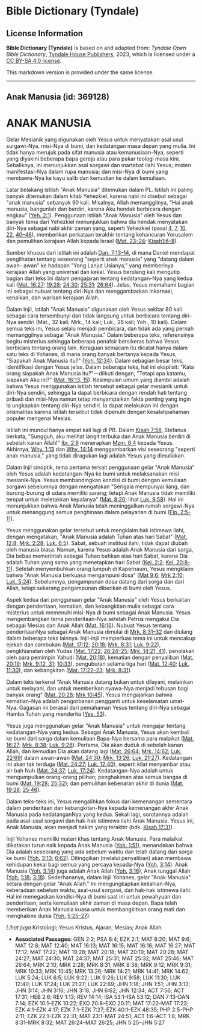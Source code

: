 # Bible Dictionary (Tyndale)

## License Information

**Bible Dictionary (Tyndale)** is based on and adapted from: _Tyndale Open Bible Dictionary_, [Tyndale House Publishers](https://tyndaleopenresources.com/), 2023, which is licensed under a [CC BY-SA 4.0 license](https://creativecommons.org/licenses/by-sa/4.0/legalcode.en).

This markdown version is provided under the same license.



--------------------------------

## Anak Manusia (id: 369128)

ANAK MANUSIA
============

Gelar Mesianik yang digunakan oleh Yesus untuk menyatakan asal usul surgawi\-Nya, misi\-Nya di bumi, dan kedatangan masa depan yang mulia. Ini tidak hanya merujuk pada sifat manusia atau kemanusiaan\-Nya, seperti yang diyakini beberapa bapa gereja atau para pakar teologi masa kini. Sebaliknya, ini menunjukkan asal sorgawi dan martabat ilahi Yesus; misteri manifestasi\-Nya dalam rupa manusia; dan misi\-Nya di bumi yang membawa\-Nya ke kayu salib dan kemudian ke dalam kemuliaan.

Latar belakang istilah "Anak Manusia" ditemukan dalam PL. Istilah ini paling banyak ditemukan dalam kitab Yehezkiel, karena nabi ini disebut sebagai "anak manusia" sebanyak 90 kali. Misalnya, Allah memanggilnya, "Hai anak manusia, bangunlah dan berdiri, karena Aku hendak berbicara dengan engkau" ([Yeh. 2:1](https://ref.ly/Ezek2:1)). Penggunaan istilah "Anak Manusia" oleh Yesus dan banyak tema dari Yehezkiel menunjukkan bahwa dia hendak menyatakan diri\-Nya sebagai nabi akhir zaman yang, seperti Yehezkiel (pasal [4](https://ref.ly/Ezek4:1-Ezek4:17), [7](https://ref.ly/Ezek7:1-Ezek7:27), [10](https://ref.ly/Ezek10:1-Ezek10:22), [22](https://ref.ly/Ezek22:1-Ezek22:31), [40–48](https://ref.ly/Ezek40:1-Ezek48:35)), memberikan perkataan terakhir tentang kehancuran Yerusalem dan pemulihan kerajaan Allah kepada Israel ([Mat. 23–24](https://ref.ly/Matt23:1-Matt24:51); [Kisah1:6–8](https://ref.ly/Acts1:6-Acts1:8)).

Sumber khusus dari istilah ini adalah [Dan. 7:13–14](https://ref.ly/Dan7:13-Dan7:14), di mana Daniel mendapat penglihatan tentang seseorang "seperti anak manusia" yang "datang dalam awan\- awan" ke hadapan "Yang Lanjut Usianya," yang memberinya kerajaan Allah yang universal dan kekal. Yesus berulang kali mengutip bagian dari teks ini dalam pengajaran tentang kedatangan\-Nya yang kedua kali ([Mat. 16:27](https://ref.ly/Matt16:27); [19:28](https://ref.ly/Matt19:28); [24:30](https://ref.ly/Matt24:30); [25:31](https://ref.ly/Matt25:31); [26:64](https://ref.ly/Matt26:64)). Jelas, Yesus memahami bagian ini sebagai nubuat tentang diri\-Nya dan menggambarkan inkarnasi, kenaikan, dan warisan kerajaan Allah.

Dalam Injil, istilah "Anak Manusia" digunakan oleh Yesus sekitar 80 kali sebagai cara tersembunyi dan tidak langsung untuk berbicara tentang diri\-Nya sendiri (Mat., 32 kali; Mrk., 14 kali; Luk., 26 kali; Yoh., 10 kali). Dalam semua teks ini, Yesus selalu menjadi pembicara, dan tidak ada yang pernah memanggilnya sebagai "Anak Manusia." Dalam beberapa teks, referensinya begitu misterius sehingga beberapa penafsir bersikeras bahwa Yesus berbicara tentang orang lain. Keraguan semacam itu dicatat hanya dalam satu teks di Yohanes, di mana orang banyak bertanya kepada Yesus, "Siapakah Anak Manusia itu?" ([Yoh. 12:34](https://ref.ly/John12:34)). Dalam sebagian besar teks, identifikasi dengan Yesus jelas. Dalam beberapa teks, hal ini eksplisit: "Kata orang siapakah Anak Manusia itu?"—diikuti dengan, "Tetapi apa katamu, siapakah Aku ini?" ([Mat. 16:13, 15](https://ref.ly/Matt16:13,Matt16:15)). Kesimpulan umum yang diambil adalah bahwa Yesus menggunakan istilah tersebut sebagai gelar mesianik untuk diri\-Nya sendiri, sehingga Ia dapat berbicara dengan rendah hati tentang pribadi dan misi\-Nya namun tetap menyampaikan fakta penting yang ingin Ia ungkapkan tentang diri\-Nya sendiri. Ia dapat melakukan ini dengan orisinalitas karena istilah tersebut tidak dipenuhi dengan kesalahpahaman populer mengenai Mesias.

Istilah ini muncul hanya empat kali lagi di PB. Dalam [Kisah 7:56](https://ref.ly/Acts7:56), Stefanus berkata, "Sungguh, aku melihat langit terbuka dan Anak Manusia berdiri di sebelah kanan Allah!" [Ibr. 2:6](https://ref.ly/Heb2:6) menerapkan [Mzm. 8:4](https://ref.ly/Ps8:4) kepada Yesus. Akhirnya, [Why. 1:13](https://ref.ly/Rev1:13) dan [Why. 14:14](https://ref.ly/Rev14:14) menggambarkan visi seseorang "seperti anak manusia," yang tidak diragukan lagi adalah Yesus yang dimuliakan.

Dalam Injil sinoptik, tema pertama terkait penggunaan gelar "Anak Manusia" oleh Yesus adalah kedatangan\-Nya ke bumi untuk melaksanakan misi mesianik\-Nya. Yesus membandingkan kondisi di bumi dengan kemuliaan sorgawi sebelumnya dengan mengatakan "Serigala mempunyai liang, dan burung\-burung di udara memiliki sarang; tetapi Anak Manusia tidak memiliki tempat untuk meletakkan kepalanya" ([Mat. 8:20](https://ref.ly/Matt8:20); lihat [Luk. 9:58](https://ref.ly/Luke9:58)). Hal ini menunjukkan bahwa Anak Manusia telah meninggalkan rumah sorgawi\-Nya untuk menanggung semua penghinaan dalam pelayanan di bumi ([Flp. 2:5–11](https://ref.ly/Phil2:5-Phil2:11)).

Yesus menggunakan gelar tersebut untuk mengklaim hak istimewa ilahi, dengan mengatakan, "Anak Manusia adalah Tuhan atas hari Sabat" ([Mat. 12:8](https://ref.ly/Matt12:8); [Mrk. 2:28](https://ref.ly/Mark2:28); [Luk. 6:5](https://ref.ly/Luke6:5)). Sabat, sebuah institusi ilahi, tidak dapat diubah oleh manusia biasa. Namun, karena Yesus adalah Anak Manusia dari sorga, Dia bebas memerintah sebagai Tuhan bahkan atas hari Sabat, karena Dia adalah Tuhan yang sama yang menetapkan hari Sabat ([Kej. 2:2](https://ref.ly/Gen2:2); [Kel. 20:8–11](https://ref.ly/Exod20:8-Exod20:11)). Setelah menyembuhkan orang lumpuh di Kapernaum, Yesus mengklaim bahwa "Anak Manusia berkuasa mengampuni dosa" ([Mat 9:6](https://ref.ly/Matt9:6); [Mrk 2:10](https://ref.ly/Mark2:10); [Luk. 5:24](https://ref.ly/Luke5:24)). Sebelumnya, pengampunan dosa datang dari sorga dan dari Allah, tetapi sekarang pengampunan diberikan di bumi oleh Yesus.

Aspek kedua dari penggunaan gelar "Anak Manusia" oleh Yesus berkaitan dengan penderitaan, kematian, dan kebangkitan mulia sebagai cara misterius untuk memenuhi misi\-Nya di bumi sebagai Anak Manusia. Yesus mengembangkan tema penderitaan\-Nya setelah Petrus mengakui Dia sebagai Mesias dan Anak Allah ([Mat. 16:16](https://ref.ly/Matt16:16)). Nubuat Yesus tentang penderitaanNya sebagai Anak Manusia dimulai di [Mrk. 8:31–32](https://ref.ly/Mark8:31-Mark8:32) dan diulang dalam beberapa teks lainnya. Injil\-injil memperluas tema ini untuk mencakup ejekan dan cambukan ([Mat. 17:12](https://ref.ly/Matt17:12); [20:18](https://ref.ly/Matt20:18); [Mrk. 8:31](https://ref.ly/Mark8:31); [Luk. 9:22](https://ref.ly/Luke9:22)), pengkhianatan oleh Yudas ([Mat. 17:22](https://ref.ly/Matt17:22); [26:24–25](https://ref.ly/Matt26:24-Matt26:25); [Mrk. 14:21, 41](https://ref.ly/Mark14:21,Mark14:41)), penolakan oleh para pemimpin Yahudi ([Mat. 20:18](https://ref.ly/Matt20:18)), kematian dengan penyaliban ([Mat. 20:19](https://ref.ly/Matt20:19); [Mrk. 9:12, 31](https://ref.ly/Mark9:12,Mark9:31); [10:33](https://ref.ly/Mark10:33)), penguburan selama tiga hari ([Mat. 12:40](https://ref.ly/Matt12:40); [Luk. 11:30](https://ref.ly/Luke11:30)), dan kebangkitan ([Mat. 17:22–23](https://ref.ly/Matt17:22-Matt17:23); [Mrk. 8:31](https://ref.ly/Mark8:31)).

Dalam teks terkenal “Anak Manusia datang bukan untuk dilayani, melainkan untuk melayani, dan untuk memberikan nyawa\-Nya menjadi tebusan bagi banyak orang” ([Mat. 20:28](https://ref.ly/Matt20:28); [Mrk 10:45](https://ref.ly/Mark10:45)), Yesus mengajarkan bahwa kematian\-Nya adalah pengorbanan pengganti untuk keselamatan umat\-Nya. Gagasan ini berasal dari pemahaman Yesus tentang diri\-Nya sebagai Hamba Tuhan yang menderita ([Yes. 53](https://ref.ly/Isa53:1-Isa53:12)).

Yesus juga menggunakan gelar "Anak Manusia" untuk mengajar tentang kedatangan\-Nya yang kedua. Sebagai Anak Manusia, Yesus akan kembali ke bumi dari sorga dalam kemuliaan Bapa\-Nya bersama para malaikat ([Mat. 16:27](https://ref.ly/Matt16:27); [Mrk. 8:38](https://ref.ly/Mark8:38); [Luk. 9:26](https://ref.ly/Luke9:26)). Pertama, Dia akan duduk di sebelah kanan Allah, dan kemudian Dia akan datang lagi ([Mat. 26:64](https://ref.ly/Matt26:64); [Mrk. 14:62](https://ref.ly/Mark14:62); [Luk. 22:69](https://ref.ly/Luke22:69)) dalam awan\-awan ([Mat. 24:30](https://ref.ly/Matt24:30); [Mrk. 13:26](https://ref.ly/Mark13:26); [Luk. 21:27](https://ref.ly/Luke21:27)). Kedatangan ini akan tak terduga ([Mat. 24:27](https://ref.ly/Matt24:27); [Luk. 12:40](https://ref.ly/Luke12:40)), seperti kilat menyambar atau air bah Nuh ([Mat. 24:37](https://ref.ly/Matt24:37); [Luk. 17:24](https://ref.ly/Luke17:24)). Kedatangan\-Nya adalah untuk mengumpulkan orang\-orang pilihan; penghakiman atas semua bangsa di bumi ([Mat. 19:28](https://ref.ly/Matt19:28); [25:32](https://ref.ly/Matt25:32)); dan pemulihan kebenaran akhir di dunia ([Mat. 19:28](https://ref.ly/Matt19:28); [25:46](https://ref.ly/Matt25:46)).

Dalam teks\-teks ini, Yesus mengalihkan fokus dari kemenangan sementara dalam penderitaan dan kebangkitan\-Nya kepada kemenangan akhir Anak Manusia pada kedatanganNya yang kedua. Sekali lagi, sorotannya adalah pada asal\-usul sorgawi dan hak\-hak istimewa ilahi Anak Manusia. Yesus ini, Anak Manusia, akan menjadi hakim yang terakhir (bdk. [Kisah 17:31](https://ref.ly/Acts17:31)).

Injil Yohanes memiliki materi khas tentang Anak Manusia. Para malaikat dikatakan turun naik kepada Anak Manusia ([Yoh. 1:51](https://ref.ly/John1:51)), menandakan bahwa Dia adalah seseorang yang ada sebelum waktu dan telah datang dari sorga ke bumi ([Yoh.](https://ref.ly/John1:51) [3:13](https://ref.ly/John3:13); [6:62](https://ref.ly/John6:62)). Ditinggikan (melalui penyaliban) akan membawa kehidupan kekal bagi semua yang percaya kepada\-Nya ([Yoh.](https://ref.ly/John1:51) [3:14](https://ref.ly/John3:14)). Anak Manusia ([Yoh.](https://ref.ly/John1:51) [3:14](https://ref.ly/John3:14)) juga adalah Anak Allah ([Yoh.](https://ref.ly/John1:51) [3:16](https://ref.ly/John3:16)), Anak tunggal Allah ([Yoh.](https://ref.ly/John1:51) [1:18](https://ref.ly/John1:18); [3:18](https://ref.ly/John3:18)). Sederhananya, dalam Injil Yohanes, gelar "Anak Manusia" setara dengan gelar "Anak Allah." Ini mengungkapkan keilahian\-Nya, keberadaan sebelum waktu, asal\-usul sorgawi, dan hak\-hak istimewa ilahi. Hal ini menegaskan kondisi\-Nya di bumi saat ini untuk pewahyuan dan penderitaan, serta kemuliaan akhir zaman di masa depan. Bapa telah memberikan Anak Manusia kuasa untuk membangkitkan orang mati dan menghakimi dunia ([Yoh.](https://ref.ly/John1:51) [5:25–27](https://ref.ly/John5:25-John5:27)).

*Lihat juga* Kristologi; Yesus Kristus, Ajaran; Mesias; Anak Allah.

* **Associated Passages:** GEN 2:2; PSA 8:4; EZK 2:1; MAT 8:20; MAT 9:6; MAT 12:8; MAT 12:40; MAT 16:13; MAT 16:15; MAT 16:16; MAT 16:27; MAT 17:12; MAT 17:22; MAT 19:28; MAT 20:18; MAT 20:19; MAT 20:28; MAT 24:27; MAT 24:30; MAT 24:37; MAT 25:31; MAT 25:32; MAT 25:46; MAT 26:64; MRK 2:10; MRK 2:28; MRK 8:31; MRK 8:38; MRK 9:12; MRK 9:31; MRK 10:33; MRK 10:45; MRK 13:26; MRK 14:21; MRK 14:41; MRK 14:62; LUK 5:24; LUK 6:5; LUK 9:22; LUK 9:26; LUK 9:58; LUK 11:30; LUK 12:40; LUK 17:24; LUK 21:27; LUK 22:69; JHN 1:18; JHN 1:51; JHN 3:13; JHN 3:14; JHN 3:16; JHN 3:18; JHN 6:62; JHN 12:34; ACT 7:56; ACT 17:31; HEB 2:6; REV 1:13; REV 14:14; ISA 53:1–ISA 53:12; DAN 7:13–DAN 7:14; EZK 10:1–EZK 10:22; EXO 20:8–EXO 20:11; MAT 17:22–MAT 17:23; EZK 4:1–EZK 4:17; EZK 7:1–EZK 7:27; EZK 40:1–EZK 48:35; PHP 2:5–PHP 2:11; EZK 22:1–EZK 22:31; MAT 23:1–MAT 24:51; ACT 1:6–ACT 1:8; MRK 8:31–MRK 8:32; MAT 26:24–MAT 26:25; JHN 5:25–JHN 5:27

